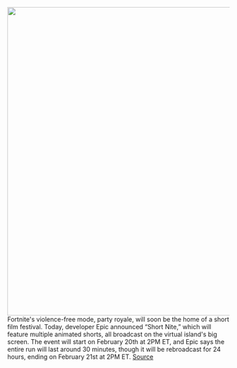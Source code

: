 <img src='https://cdn.vox-cdn.com/thumbor/tjRMyLj9zfk9MjYXUqRtX0i_bvQ=/0x0:1226x690/1200x800/filters:focal(515x247:711x443)/cdn.vox-cdn.com/uploads/chorus_image/image/68824622/EN_15PR_ShortNite_Social_Assets_NewsHeader_1920x1080.0.jpg' width='700px' /><br/>
Fortnite's violence-free mode, party royale, will soon be the home of a short film festival. Today, developer Epic announced “Short Nite,” which will feature multiple animated shorts, all broadcast on the virtual island's big screen. The event will start on February 20th at 2PM ET, and Epic says the entire run will last around 30 minutes, though it will be rebroadcast for 24 hours, ending on February 21st at 2PM ET.
<a href='https://www.theverge.com/2021/2/16/22278892/fortnite-film-festival-short-nite-party-royale'> Source <a/>
